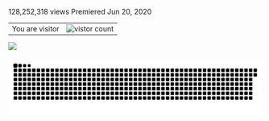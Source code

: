 128,252,318 views Premiered Jun 20, 2020

<table>
  <tr>
    <td>You are visitor</td>
    <td><img src="https://profile-counter.glitch.me/Tiktodz/count.svg" alt="vistor count" height="30" /></td>
  </tr>
</table>

<td><img src="https://scontent.fjog3-1.fna.fbcdn.net/v/t31.18172-8/19238074_1360629904013584_1800727292479522462_o.jpg?_nc_cat=107&ccb=1-5&_nc_sid=973b4a&_nc_ohc=3kUxsbfhaLwAX_ZAmoQ&_nc_ht=scontent.fjog3-1.fna&oh=1a0212220e4b888bb2255d78ecc48e23&oe=617E77DB" height="400" /></td>

![snake gif](https://github.com/iamLiquidX/iamLiquidX/raw/output/github-contribution-grid-snake.svg)

